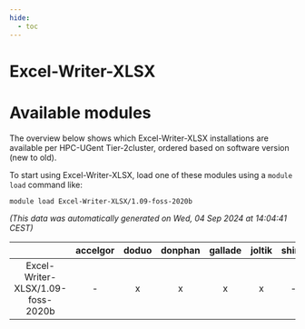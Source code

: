 ```yaml
---
hide:
  - toc
---
```


Excel-Writer-XLSX
=================

# Available modules


The overview below shows which Excel-Writer-XLSX installations are available per HPC-UGent Tier-2cluster, ordered based on software version (new to old).

To start using Excel-Writer-XLSX, load one of these modules using a `module load` command like:

```shell
module load Excel-Writer-XLSX/1.09-foss-2020b
```

*(This data was automatically generated on Wed, 04 Sep 2024 at 14:04:41 CEST)*  

| |accelgor|doduo|donphan|gallade|joltik|shinx|skitty|
| :---: | :---: | :---: | :---: | :---: | :---: | :---: | :---: |
|Excel-Writer-XLSX/1.09-foss-2020b|-|x|x|x|x|-|x|
